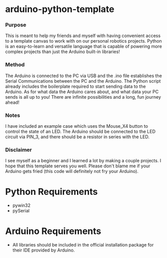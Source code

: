 # arduino-python-template

### Purpose

This is meant to help my friends and myself with having convenient access to a template canvas to work with on our personal robotics projects. Python is an easy-to-learn and versatile language that is capable of powering more complex projects than just the Arduino built-in libraries!

### Method

The Arduino is connected to the PC via USB and the .ino file establishes the Serial Communications between the PC and the Arduino. The Python script already includes the boilerplate required to start sending data to the Arduino. As for what data the Arduino cares about, and what data your PC sends is all up to you! There are infinite possibilities and a long, fun journey ahead!

### Notes

I have included an example case which uses the Mouse_X4 button to control the state of an LED. The Arduino should be connected to the LED circuit via PIN_3, and there should be a resistor in series with the LED.

### Disclaimer

I see myself as a beginner and I learned a lot by making a couple projects. I hope that this template serves you well. Please don't blame me if your Arduino gets fried (this code will definitely not fry your Arduino).

# Python Requirements

- pywin32
- pySerial

# Arduino Requirements

- All libraries should be included in the official installation package for their IDE provided by Arduino.

